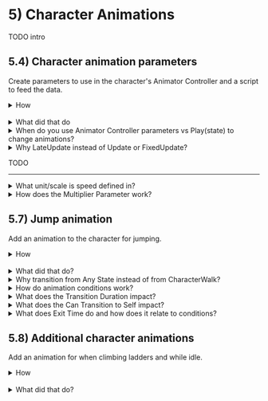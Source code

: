 # 5) Character Animations 

TODO intro

## 5.4) Character animation parameters

Create parameters to use in the character's Animator Controller and a script to feed the data.

<details><summary>How</summary>

Create animation parameters:

 - Open menu Window -> Animator.
   - Select the character's child sprite GameObject.
   - Switch to the 'Parameters' tab on the left.
   - Click the '+' button and select 'Float'.

<img src="https://i.imgur.com/p6F4gHG.png" width=300px />

 - Name the parameter "Speed".
 - Repeat to create:
   - A bool named 'isTouchingFloor'.
   - A bool named 'isClimbing'.
   - A bool named 'hasWeapon'.


 - In the Animator for the character, select the 'CharacterWalk' state (the orange box).
   - In the Inspector:
     - Adjust the 'Speed' to about '.4'
     - Check the box near 'Multiplier' to enable a 'Parameter'.
       - Confirm Speed is selected (should be the default).

<img src="https://i.imgur.com/9A6mp98.png" width=300px />

<br>Have the Character sync animation parameters:

 - Create script Components/Animations/**PlayerAnimatorController**:

```csharp
using UnityEngine;

[RequireComponent(typeof(Rigidbody2D))]
[RequireComponent(typeof(LadderMovement))]
[RequireComponent(typeof(WeaponHolder))]
public class PlayerAnimatorController : MonoBehaviour
{
  Animator animator;

  Rigidbody2D myBody;

  LadderMovement ladderMovement;

  FloorDetector floorDetector;

  WeaponHolder weaponHolder;

  protected void Awake()
  {
    animator = GetComponentInChildren<Animator>();
    myBody = GetComponent<Rigidbody2D>();
    ladderMovement = GetComponent<LadderMovement>();
    floorDetector = GetComponentInChildren<FloorDetector>();
    weaponHolder = GetComponent<WeaponHolder>();
  }

  protected void Update() TODO late update
  {
    animator.SetFloat("Speed", myBody.velocity.magnitude);
    animator.SetBool("isTouchingFloor", floorDetector.isTouchingFloor);
    animator.SetBool("isClimbing", ladderMovement.isOnLadder);
    animator.SetBool("hasWeapon", weaponHolder.currentWeapon != null);
  }
}
```

 - Add **PlayerAnimatorController** to the Character.



<hr></details><br>
<details><summary>What did that do</summary>

<br>Create animation parameters:

The parameters we are creating will be used to cause the Animator controller to transition from one state to another.  This approach is an alternative to playing the animation state directly like we had done for the Hammer above.  

The speed parameter will also be used to scale the animation playback speed based off how quickly the entity is moving at the time.

<br>Walk speed

This slows the character's walk animation and gradually turns it on and off as the character starts and stops moving.

Now the character's walk animation should align with the moment a little better.  Adjust the value to something you think looks good. However the walk animation also plays while jumping, we'll address this next.

<img src="https://i.imgur.com/2dfN2RE.gif" width=300px />

<br>Have the Character sync animation parameters:

The PlayerAnimatorController is simply forwarding information from various components to the Animator controller.

<hr></details>
<details><summary>When do you use Animator Controller parameters vs Play(state) to change animations?</summary>

It's up to you.  Both approaches have the same capabilities, but by using animation parameters you can let the Animator Controller own much of the logic - simplifying your code and debugging.

I prefer to use Play for simple objects like the Hammer, and use animation parameters for more complex ones like entities.

You can also use a combination of the two approaches.  Calling Play will change the current Animator State, and from there any transitions from that state will be considered.

<hr></details>
<details><summary>Why LateUpdate instead of Update or FixedUpdate?<summary>

TODO

<hr></details>
<details><summary>What unit/scale is speed defined in?</summary>

Percent.  1 represents the speed as it was defined in the animation itself.  Going to 2 would double the playback speed, going to .5 would cut the playback speed in half.

<hr></details>
<details><summary>How does the Multiplier Parameter work?</summary>

Various settings for the animator state may be modified with one of the parameters we define in the Animator Controller.  Here we are using speed with a default value of .4.  When the animation is playing, the animation playback speed is multiplied by the Speed parameter (which is the velocity magnitude) - so if we are not moving the animation actually pauses, and it slows down / speeds up with our movement.

<hr></details>

## 5.7) Jump animation

Add an animation to the character for jumping. 

<details><summary>How</summary>

Jump animation:

 - Select the character's sprite and in the Animation window, create a new clip Animations/**CharacterJump**:
   - Select the sprites for the jump animation. We are using **adverturer_spritesheet_7** and **8**.
   - Drag and drop the sprites onto the Animation timeline.

<img src="https://i.imgur.com/0rHCGDm.gif" width=300px />

 - In the Animator window:
   - Select the CharacterJump state:
     - Speed: .05
     - Check to use the Speed Multiplier Parameter: 'Speed'

<br>Transition to jump:

   - Right click on the 'Any State' box and select 'Make Transition'.
     - An arrow will follow your mouse, click on the CharacterJump state to create the transition.

<img src="https://i.imgur.com/Fl0WTPO.gif" width=300px />

 - Select the transition arrow just created, in the Inspector click the plus to create a new condition.

<img src="https://i.imgur.com/WgOfzQY.png" width=150px />

 - Change the condition to read 'isTouchingFloor false'.
 - Under 'Settings':
   - Transition Duration: 0
   - Uncheck 'Can Transition to Self'
 - Create a transition from CharacterJump to CharacterWalk.
 - Select the transition just created:
   - Add a condition: isTouchingFloor true
   - Uncheck 'Has Exit Time'
   - Transition Duration: 0

<hr></details><br>
<details><summary>What did that do?</summary>

Jump animation:

A jump animation for the character was added which simply kicks his feet.  By default this is way to fast, we slow it down and multiply by the entity's current speed.

<br>Transition to jump:

As you jump, the character should kick his feet a bit and then resume walking when he lands.  We do this with Transitions in the Animator Controller.  These transitions are driven by conditions, checking the parameters we have populated with the PlayerAnimatorController.

<hr></details>
<details><summary>Why transition from Any State instead of from CharacterWalk?</summary>

Any State is a special 'state' in the Animator Controller, allowing you to define transitions which could happen at any time.

You could create this transition from the CharacterWalk state instead.  However I am using Any State because as we add more animations for the character, we won't need to define as many total transitions.

<hr></details>
<details><summary>How do animation conditions work?</summary>

For transitions with one or more conditions, we change states when all conditions are met.  This could be a single parameter such as the bool we are using here, or it could be a combination of factors.

<hr></details>
<details><summary>What does the Transition Duration impact?</summary>

Once the conditions are met, the transition from one state to the other completes in the 'Transition Duration' time.  This is a great feature for 3D models as the Unity animator will smooth the transition from one stance to another.  However for sprites, there is no smoothing so we typically want a transition duration of 0.

<hr></details>
<details><summary>What does the Can Transition to Self impact?</summary>

When creating a transition from Any State, an option for Can Transition to Self is available.  

 - Checked (the default): This transition applies even when in the target state.  In this example, since the condition is just a bool check and there is no Exit Time - transition to self would cause the animation to keep starting over.
 - Unchecked: This transition effectively does not exist while in the target state.  e.g., I can't jump restart jumping while jumping.

<hr></details>
<details><summary>What does Exit Time do and how does it relate to conditions?</summary>

Has Exit Time is an additional way of triggering a transition.  So if a transition has both Has Exit Time and Conditions defined, the transition occurs when **either** the time has passed **or** the conditions are true.

<hr></details>


## 5.8) Additional character animations

Add an animation for when climbing ladders and while idle.

<details><summary>How</summary>

Climb animation:

 - Create a new animation for the character Animations/**CharacterClimb**.anim
   - Drag in the sprites for the climb animation.  We are using **adverturer_spritesheet_5** and **6**.
 - Open the character's Animator Controller:
   - Select the CharacterClimb state and use the Speed parameter times .1
   - Create a transition from Any State to CharacterClimb.
     - Condition: isClimbing true
   - Create a transition from CharacterClimb to CharacterWalk.
     - Uncheck Has Exit Time
     - Transition Duration: 0
     - Uncheck Can Transition to Self
     - Condition: isClimbing false
   - Select the transition from Any State to CharacterJump
     - Condition: isClimbing false

<br>Idle animation:

 - Create a new animation for the character Animations/**CharacterIdle**.anim
   - Click record
     - Change the 'Sprite' under the character's Sprite Renderer component to an idle stance. We are using **adventurer_tilesheet_0**.
     - Double click to create a keyframe at 1:00.
     - Switch the current time position to 0:30.
       - This will move the white line, indicating where in the timeline modifications will be made. 
     - Set the Transform scale to (1, .95, 1).
     - Switch the time to 1:00 and set the Transform scale to (1, 1, 1).
     - Then stop recording.   
 - Open the character's Animator Controller:
   - In the Animator, create a transition from CharacterWalk to CharacterIdle:
     - Uncheck Has Exit Time
     - Transition Duration: 0
     - Condition: 'Speed' is 'Less' than '.1'
   - Make a transition from CharacterIdle to CharacterWalk:
     - Uncheck Has Exit Time
     - Transition Duration: 0
     - Condition: 'Speed' is 'Greater' than '.1'

<br>Breakdance animation:

 - Create a new animation for the character Animations/**CharacterDance**.anim
   - Select all the sprites for this animation and drag them into the timeline. We are using **adventurer_tilesheet_11** **- 21** (10 sprites).
 - Open the character's Animator Controller:
   - Change the CharacterDance speed to '.1'
   - Create a transition from CharacterIdle to CharacterDance.
     - Exit Time: 3
     - Transition Duration: 0
   - Create a transition from CharacterDance to CharacterIdle.
     - Transition Duration: 0
   - Create a transition from CharacterDance to CharacterWalk.
     - Uncheck 'Has Exit Time'
     - Transition Duration: 0
     - Condition: 'Speed' is 'Greater' than '.1'

<hr></details><br>
<details><summary>What did that do?</summary>

Climb animation:

A climb animation for the character was added. As you climb up or down a ladder, the character should move his arms and then resume walking when he gets off.

The animation created works just like the original walk animation we created for the character.  By default the speed is way too fast so we turn this down in the Animator Controller.

<br>Idle animation:

When the character is not moving, he will switch to the idle stance.  We also modify the scale, from 1 to .95 on the Y and then back to 1 to create the breathing effect.  

Hit play so see the character switch between walking and standing:

<img src="https://i.imgur.com/YjZ1zrE.gif" width=300px />

<br>Breakdance animation:

The character will dance after standing still for a few seconds.

We use Exit Time to define how long the character should be in the CharacterIdle state before dancing.  If you start to walk during the dance, he will switch to the walk animation right away.

<img src="https://i.imgur.com/t7cUVPI.gif" width=300px />

<hr></details>

                         